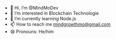 - 👋 Hi, I’m @MindMoDev
- 👀 I’m interested in Blockchain Technologie 
- 🌱 I’m currently learning Node.js
- 📫 How to reach me mindgrowthmo@gmail.com  
- 😄 Pronouns: He/him

<!---
MindMoDev/MindMoDev is a ✨ special ✨ repository because its `README.md` (this file) appears on your GitHub profile.
You can click the Preview link to take a look at your changes.
--->
